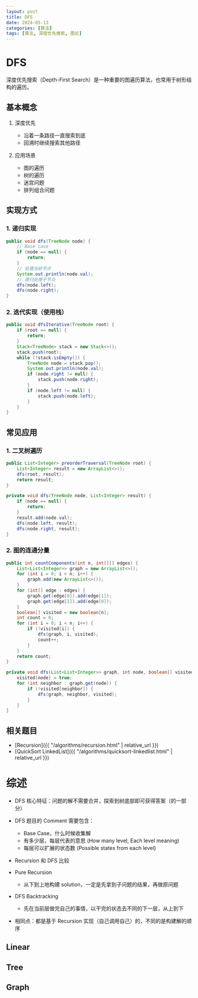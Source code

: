 ```yaml
---
layout: post
title: DFS
date: 2024-05-13
categories: [算法]
tags: [算法, 深度优先搜索, 图论]
---
```


# DFS

深度优先搜索（Depth-First Search）是一种重要的图遍历算法，也常用于树形结构的遍历。

## 基本概念

1. 深度优先

   - 沿着一条路径一直搜索到底
   - 回溯时继续搜索其他路径

2. 应用场景
   - 图的遍历
   - 树的遍历
   - 迷宫问题
   - 排列组合问题

## 实现方式

### 1. 递归实现

```java
public void dfs(TreeNode node) {
    // Base case
    if (node == null) {
        return;
    }
    // 处理当前节点
    System.out.println(node.val);
    // 递归处理子节点
    dfs(node.left);
    dfs(node.right);
}
```

### 2. 迭代实现（使用栈）

```java
public void dfsIterative(TreeNode root) {
    if (root == null) {
        return;
    }
    Stack<TreeNode> stack = new Stack<>();
    stack.push(root);
    while (!stack.isEmpty()) {
        TreeNode node = stack.pop();
        System.out.println(node.val);
        if (node.right != null) {
            stack.push(node.right);
        }
        if (node.left != null) {
            stack.push(node.left);
        }
    }
}
```

## 常见应用

### 1. 二叉树遍历

```java
public List<Integer> preorderTraversal(TreeNode root) {
    List<Integer> result = new ArrayList<>();
    dfs(root, result);
    return result;
}

private void dfs(TreeNode node, List<Integer> result) {
    if (node == null) {
        return;
    }
    result.add(node.val);
    dfs(node.left, result);
    dfs(node.right, result);
}
```

### 2. 图的连通分量

```java
public int countComponents(int n, int[][] edges) {
    List<List<Integer>> graph = new ArrayList<>();
    for (int i = 0; i < n; i++) {
        graph.add(new ArrayList<>());
    }
    for (int[] edge : edges) {
        graph.get(edge[0]).add(edge[1]);
        graph.get(edge[1]).add(edge[0]);
    }
    boolean[] visited = new boolean[n];
    int count = 0;
    for (int i = 0; i < n; i++) {
        if (!visited[i]) {
            dfs(graph, i, visited);
            count++;
        }
    }
    return count;
}

private void dfs(List<List<Integer>> graph, int node, boolean[] visited) {
    visited[node] = true;
    for (int neighbor : graph.get(node)) {
        if (!visited[neighbor]) {
            dfs(graph, neighbor, visited);
        }
    }
}
```

## 相关题目

- [Recursion]({{ "/algorithms/recursion.html" | relative_url }})
- [QuickSort LinkedList]({{ "/algorithms/quicksort-linkedlist.html" | relative_url }})

# 综述

- DFS 核心特征：问题的解不需要合并，探索到树底部即可获得答案（的一部分）
- DFS 题目的 Comment 需要包含：

  - Base Case，什么时候收集解
  - 有多少层，每层代表的意思 (How many level, Each level meaning)
  - 每层可以扩展的状态数 (Possible states from each level)

- Recursion 和 DFS 比较
- Pure Recursion
  - 从下到上地构建 solution，一定是先拿到子问题的结果，再做原问题
- DFS Backtracking
  - 先在当前层做完自己的事情，以干完的状态去不同的下一层，从上到下
- 相同点：都是基于 Recursion 实现（自己调用自己）的，不同的是构建解的顺序

## Linear

## Tree

## Graph
